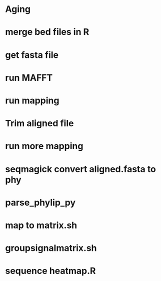 # Aging
# merge bed files in R 
# get fasta file 
# run MAFFT 
# run mapping 
# Trim aligned file 
# run more mapping 
# seqmagick convert aligned.fasta to phy
# parse_phylip_py
# map to matrix.sh 
# groupsignalmatrix.sh 
# sequence heatmap.R